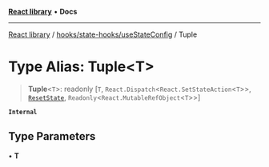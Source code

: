 [**React library**](../../../../index.md) • **Docs**

***

[React library](../../../../modules.md) / [hooks/state-hooks/useStateConfig](../index.md) / Tuple

# Type Alias: Tuple\<T\>

> **Tuple**\<`T`\>: readonly [`T`, `React.Dispatch`\<`React.SetStateAction`\<`T`\>\>, [`ResetState`](../interfaces/ResetState.md), `Readonly`\<`React.MutableRefObject`\<`T`\>\>]

**`Internal`**

## Type Parameters

• **T**
